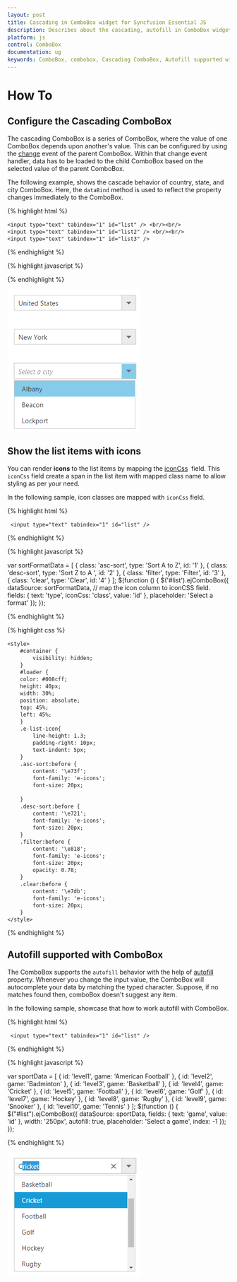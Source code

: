 ```yaml
---
layout: post
title: Cascading in ComboBox widget for Syncfusion Essential JS
description: Describes about the cascading, autofill in ComboBox widget for Syncfusion Essential JS
platform: js
control: ComboBox
documentation: ug
keywords: ComboBox, combobox, Cascading ComboBox, Autofill supported with ComboBox
---
```


# How To

## Configure the Cascading ComboBox

The cascading ComboBox is a series of ComboBox, where the value of one ComboBox depends
upon  another's value. This can be configured by using the [change](https://help.syncfusion.com/api/js/ejcombobox#events:change) event of the parent ComboBox.
Within that change event handler, data has to be loaded to the child ComboBox based on the selected
value of the parent ComboBox.

The following example, shows the cascade behavior of country, state, and city
ComboBox. Here, the `dataBind` method is used to reflect the property changes immediately
to the ComboBox.

{% highlight html %}
	
    <input type="text" tabindex="1" id="list" /> <br/><br/>
    <input type="text" tabindex="1" id="list2" /> <br/><br/>
    <input type="text" tabindex="1" id="list3" />
			
{% endhighlight %}
	
{% highlight javascript %}	
	
<script type="text/javascript">
    var country = [
        { countryName: 'United States', countryId: '1' },
        { countryName: 'Australia', countryId: '2' }
    ];
    var state = [
        { stateName: 'New York', countryId: '1', stateId: '101' },
        { stateName: 'Virginia', countryId: '1', stateId: '102' },
        { stateName: 'Washington', countryId: '1', stateId: '103' },
        { stateName: 'Queensland', countryId: '2', stateId: '104' },
        { stateName: 'Tasmania', countryId: '2', stateId: '105' },
        { stateName: 'Victoria', countryId: '2', stateId: '106' }
    ];
    var cities = [
        { cityName: 'Albany', stateId: '101', cityId: 201 },
        { cityName: 'Beacon', stateId: '101', cityId: 202 },
        { cityName: 'Lockport', stateId: '101', cityId: 203 },
        { cityName: 'Alexandria', stateId: '102', cityId: 204 },
        { cityName: 'Hampton', stateId: '102', cityId: 205 },
        { cityName: 'Emporia', stateId: '102', cityId: 206 },
        { cityName: 'Aberdeen', stateId: '103', cityId: 207 },
        { cityName: 'Colville', stateId: '103', cityId: 208 },
        { cityName: 'Pasco', stateId: '103', cityId: 209 },
        { cityName: 'Townsville', stateId: '104', cityId: 210 },
        { cityName: 'Brisbane', stateId: '104', cityId: 211 },
        { cityName: 'Cairns', stateId: '104', cityId: 212 },
        { cityName: 'Hobart', stateId: '105', cityId: 213 },
        { cityName: 'Launceston', stateId: '105', cityId: 214 },
        { cityName: 'Devonport', stateId: '105', cityId: 215 },
        { cityName: 'Melbourne', stateId: '106', cityId: 216 },
        { cityName: 'Healesville', stateId: '106', cityId: 217 },
        { cityName: 'Geelong', stateId: '106', cityId: 218 }
    ];
    $(function () {
        $('#list').ejComboBox({
            dataSource: country,
            fields: { value: 'countryId', text: 'countryName' },
            change: function (e) {
                listObj1 = $('#list2').ejComboBox("instance");
                listObj1.option({ enabled: true, query: new ej.Query().where('countryId', 'equal', e.model.value) ,value:null});
                listObj2 = $('#list3').ejComboBox("instance");
                listObj2.option({ enabled: false, value: null });
            },
            width: '250px',
            placeholder: 'Select a country',
            popupWidth: '250px',
            popupHeight: '83px'
        });
        
        $('#list2').ejComboBox({
            dataSource: state,
            fields: { value: 'stateId', text: 'stateName' },
            enabled: false,
            change: function (e) {
                listObj2 = $('#list3').ejComboBox("instance");
                listObj2.option({ enabled: true, query: new ej.Query().where('stateId', 'equal', e.model.value), value: null });
            },
            width: '250px',
            placeholder: 'Select a state',
            popupWidth: '250px',
            popupHeight: '123px'
        });
        
        $('#list3').ejComboBox({
            dataSource: cities,
            fields: { text: 'cityName',value: 'cityName' },
            enabled: false,
            width: '250px',
            placeholder: 'Select a city',
            popupWidth: '250px',
            popupHeight: '123px'
        });
    });
</script>	
		
{% endhighlight %}

![](HowTo-images/image1.png)

## Show the list items with icons

You can render **icons** to the list items by mapping the
[iconCss](https://help.syncfusion.com/api/js/ejcombobox#members:fields-iconcss)
&nbsp;field. This `iconCss` field create a span in the list item with mapped class name
to allow styling as per your need.

In the following sample, icon classes are mapped with `iconCss` field.

{% highlight html %}
	
	 <input type="text" tabindex="1" id="list" />
			
{% endhighlight %}
	
{% highlight javascript %}	
	
var sortFormatData = [
    { class: 'asc-sort', type: 'Sort A to Z', id: '1' },
    { class: 'desc-sort', type: 'Sort Z to A ', id: '2' },
    { class: 'filter', type: 'Filter', id: '3' },
    { class: 'clear', type: 'Clear', id: '4' }
];
$(function () {
    $('#list').ejComboBox({
        dataSource: sortFormatData,
        // map the icon column to iconCSS field.
        fields: { text: 'type', iconCss: 'class', value: 'id' },
        placeholder: 'Select a format'
    });
});	
		
{% endhighlight %}

{% highlight css %}	

    <style>
        #container {
            visibility: hidden;
        }
        #loader {
        color: #008cff;
        height: 40px;
        width: 30%;
        position: absolute;
        top: 45%;
        left: 45%;
        }
        .e-list-icon{
            line-height: 1.3;
            padding-right: 10px;
            text-indent: 5px;
        }
        .asc-sort:before {
            content: '\e73f';
            font-family: 'e-icons';  
            font-size: 20px;

        }
        .desc-sort:before {
            content: '\e721';
            font-family: 'e-icons';   
            font-size: 20px;
        }
        .filter:before {
            content: '\e818';
            font-family: 'e-icons';  
            font-size: 20px;
            opacity: 0.78;
        }
        .clear:before {
            content: '\e7db';
            font-family: 'e-icons';  
            font-size: 20px;
        }
    </style>

{% endhighlight %}

## Autofill supported with ComboBox

The ComboBox supports the `autofill` behavior with the help
of [autofill](https://help.syncfusion.com/api/js/ejcombobox#members:autofill) property. Whenever you change the input value,
the ComboBox will autocomplete your data by matching the typed character. Suppose, if no matches
found then, comboBox doesn't suggest any item.

In the following sample, showcase that how to work autofill with ComboBox.

{% highlight html %}
	
	 <input type="text" tabindex="1" id="list" />
			
{% endhighlight %}
	
{% highlight javascript %}	
	
var sportData = [
    { id: 'level1', game: 'American Football' }, { id: 'level2', game: 'Badminton' },
    { id: 'level3', game: 'Basketball' }, { id: 'level4', game: 'Cricket' },
    { id: 'level5', game: 'Football' }, { id: 'level6', game: 'Golf' },
    { id: 'level7', game: 'Hockey' }, { id: 'level8', game: 'Rugby' },
    { id: 'level9', game: 'Snooker' }, { id: 'level10', game: 'Tennis' }
];
$(function () {
    $("#list").ejComboBox({
        dataSource: sportData,
        fields: { text: 'game', value: 'id' },
        width: '250px',
        autofill: true,
        placeholder: 'Select a game',
        index: -1
    });
});			
		
{% endhighlight %}

![](HowTo-images/image2.png)